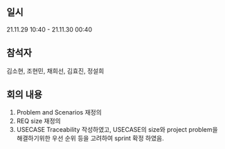 ## 일시
21.11.29 10:40 - 21.11.30 00:40
## 참석자
김소현, 조현민, 채희선, 김효진, 정설희
## 회의 내용
1. Problem and Scenarios 재정의
2. REQ size 재정의
3. USECASE Traceability 작성하였고, USECASE의 size와 project problem을 해결하기위한 우선 순위 등을 고려하여 sprint 확정 하였음.


